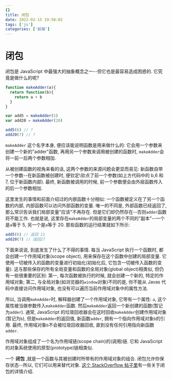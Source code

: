 ```yaml
---
{}
title: 闭包
date: 2022-02-15 19:50:02
tags: ['js']
categories: ['前端']
---
```


# 闭包

闭包是 JavaScript 中最强大的抽象概念之一--但它也是最容易造成困惑的. 它究竟是做什么的呢?

```JavaScript
function makeAdder(a){
  return function(b){
    return a + b
  }
}

var add5 = makeAdder(5)
var add20 = makeAdder(20)

add5(6) // ?
add20(7) // ?
```

`makeAdder` 这个名字本身, 便应该能说明函数是用来做什么的: 它会用一个参数来创建一个新的"adder"函数, 再用另一个参数来调用被创建的函数时, `makeAdder`会将一前一后两个参数相加.

从被创建函数的视角来看的话, 这两个参数的来源问题会更显而易见: 新函数自带一个参数--在新函数被创建时, 便钦定\钦点了前一个参数(如上方代码中的 b,6 和 7, 位于新函数内部). 最终, 新函数被调用的时候, 前一个参数便会由外层函数传入的后一个参数相加.

这里发生的事情和前面介绍过的内嵌函数十分相似: 一个函数被定义在了另一个函数的内部, 内部函数可以访问外部函数的变量. 唯一的不同是, 外部函数已经返回了, 那么常识告诉我们局部变量"应该"不再存在. 但是它们却仍然存在--否则`adder`函数将不能工作. 也就是说, 这里存在`makeAdder`的局部变量的两个不同的"副本"--一个是`a`等于 5, 另一个是`a`等于 20. 那些函数的运行结果就如下所示:

```JavaScript
add5(6) // 返回 11
add20(7) // 返回27
```

下面来说说, 到底发生了什么了不得的事情. 每当 JavaScript 执行一个函数时, 都会创建一个作用域对象(scope object), 用来保存在这个函数中创建的局部变量. 它使用一切被传入的函数的变量进行初始化(初始化后, 它包含一切被传入函数的变量). 这与那些保存的所有全局变量和函数的全局对象(global object)相类似, 但仍有一些很重要的区别: 第一, 每次函数被执行的时候, 就会创建一个新的, 特定的作用域对象; 第二, 与全局对象(如浏览器的`window`对象)不同的是, 你不能从 Javas 代码中直接访问作用域对象, 也没有可以遍历当前作用域对象中的属性方法.

所以, 当调用`makeAdder`时, 解释器创建了一个作用域对象, 它带有一个属性: `a`, 这个属性被当做参数传入`makeAdder`函数. 然后`makeAdder`返回一个新创建的函数(暂记为`adder`). 通常, JavaScript 的垃圾回收器会在这时回收`makeAdder`创建作用域对象(暂记为`b`), 但是`makeAdder`的返回值, 新函数`adder`, 拥有一个指向作用域对象`b`的引用. 最终, 作用域对象`b`不会被垃圾回收器回收, 直到没有任何引用指向新函数`adder`.

作用域对象组成了一个名为作用域链(scope chain)的(调用)链. 它和 JavaScript 的对象系统使用的原型(prototype)链相类似.

一个 **闭包** ,就是一个函数与其被创建时所带有的作用域对象的组合. 闭包允许你保存状态--所以, 它们可以用来替代对象. [这个 StackOverflow 帖子里](https://stackoverflow.com/questions/111102/how-do-javascript-closures-work)有一些关于闭包的详情介绍.
